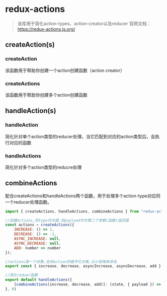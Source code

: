 # redux-actions

> 该库用于简化action-types、action-creator以及reducer
> 官网文档：https://redux-actions.js.org/

## createAction(s)

### createAction

该函数用于帮助你创建一个action创建函数（action creator）

### createActions

该函数用于帮助你创建多个action创建函数

## handleAction(s)

### handleAction

简化针对单个action类型的reducer处理，当它匹配到对应的action类型后，会执行对应的函数

### handleActions

简化针对多个action类型的reducre处理

## combineActions

配合createActions和handleActions两个函数，用于处理多个action-type对应同一个reducer处理函数。

```javascript
import { createActions, handleActions, combineActions } from "redux-actions"

//创建actions,将type作为键,将payload作为第二个参数(函数)返回值
const actions = createActions({
    INCREASE: () => 1,
    DECREASE: () => -1,
    ASYNC_INCREASE: null,
    ASYNC_DECREASE: null,
    ADD: number => number
});

//actions是一个对象,会将action的扁平化对象,以小驼峰来命名
export const { increase, decrease, asyncIncrease, asyncDecrease, add } = actions

//简化reduer函数
export default handleActions({
    [combineActions(increase, decrease, add)]: (state, { payload }) => state + payload
}, 0)
```